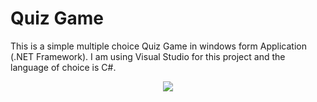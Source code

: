 # Quiz Game
This is a simple multiple choice Quiz Game in windows form Application (.NET Framework). I am using Visual Studio for this project and the language of choice is C#.
<p align = "center"><img src = "https://github.com/user-attachments/assets/e532749b-da10-4f62-9728-7c1be47caf37"/></p>

